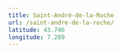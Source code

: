 ```yaml
---
title: Saint-André-de-la-Roche
url: /saint-andre-de-la-roche/
latitude: 43.746
longitude: 7.289
---
```

